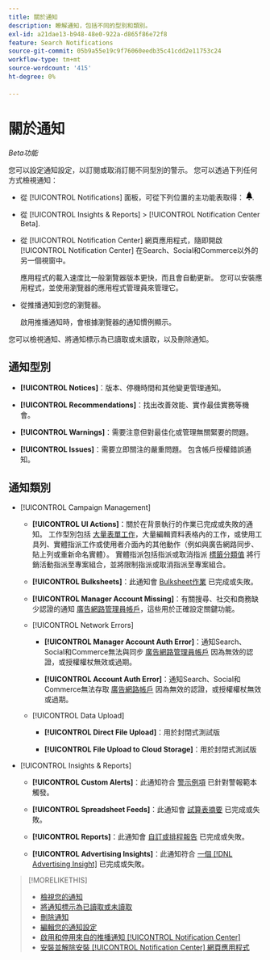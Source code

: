 ```yaml
---
title: 關於通知
description: 瞭解通知，包括不同的型別和類別。
exl-id: a21dae13-b948-48e0-922a-d865f86e72f8
feature: Search Notifications
source-git-commit: 05b9a55e19c9f76060eedb35c41cdd2e11753c24
workflow-type: tm+mt
source-wordcount: '415'
ht-degree: 0%

---
```


# 關於通知

*Beta功能*

您可以設定通知設定，以訂閱或取消訂閱不同型別的警示。 您可以透過下列任何方式檢視通知：

* 從 [!UICONTROL Notifications] 面板，可從下列位置的主功能表取得： ![通知](/help/search-social-commerce/assets/notifications-panel.png "通知").

* 從 [!UICONTROL Insights & Reports] > [!UICONTROL Notification Center Beta].

* 從 [!UICONTROL Notification Center] 網頁應用程式，隨即開啟 [!UICONTROL Notification Center] 在Search、Social和Commerce以外的另一個視窗中。

  應用程式的載入速度比一般瀏覽器版本更快，而且會自動更新。 您可以安裝應用程式，並使用瀏覽器的應用程式管理員來管理它。

* 從推播通知到您的瀏覽器。

  啟用推播通知時，會根據瀏覽器的通知慣例顯示。

您可以檢視通知、將通知標示為已讀取或未讀取，以及刪除通知。

## 通知型別

* **[!UICONTROL Notices]**：版本、停機時間和其他變更管理通知。

* **[!UICONTROL Recommendations]**：找出改善效能、實作最佳實務等機會。

* **[!UICONTROL Warnings]**：需要注意但對最佳化或管理無關緊要的問題。

* **[!UICONTROL Issues]**：需要立即關注的嚴重問題。 包含帳戶授權錯誤通知。

## 通知類別

* [!UICONTROL Campaign Management]

   * **[!UICONTROL UI Actions]**：關於在背景執行的作業已完成或失敗的通知。 工作型別包括 [大量表單工作](/help/search-social-commerce/campaign-management/bulksheets/bulksheet-about.md)，大量編輯資料表格內的工作，或使用工具列、實體指派工作或使用者介面內的其他動作（例如與廣告網路同步、貼上列或重新命名實體）。 實體指派包括指派或取消指派 [標籤分類值](/help/search-social-commerce/campaign-management/label-classifications/classification-about.md) 將行銷活動指派至專案組合，並將限制指派或取消指派至專案組合。<!--Link "constraint" to constraint-about.md if that file is ever public -->

   * **[!UICONTROL Bulksheets]**：此通知會 [Bulksheet作業](/help/search-social-commerce/campaign-management/bulksheets/bulksheet-about.md) 已完成或失敗。

   * **[!UICONTROL Manager Account Missing]**：有關搜尋、社交和商務缺少認證的通知 [廣告網路管理員帳戶](/help/search-social-commerce/admin/manager-accounts.md)，這些用於正確設定關鍵功能。

  <!--
  * [!UICONTROL Setup Errors]
  
    * **[!UICONTROL Adobe Analytics Tracking Setup Error]**: : Notifications that the [!UICONTROL Landing Page Suffix] value is incorrect, missing, or contains an incorrect [AMO ID template](/help/integrations/analytics/ids.md#amo-id-formats); or it's overridden at a lower level by an incorrect value.
    
    * **[!UICONTROL Manager Account Missing]**: Notifications that Search, Social, & Commerce is missing the credentials for an [ad network manager account](/help/search-social-commerce/admin/manager-accounts.md), which are for the correct setup of critical functions.
  -->

   * [!UICONTROL Network Errors]

      * **[!UICONTROL Manager Account Auth Error]**：通知Search、Social和Commerce無法與同步 [廣告網路管理員帳戶](/help/search-social-commerce/admin/manager-accounts.md) 因為無效的認證，或授權權杖無效或過期。

      * **[!UICONTROL Account Auth Error]**：通知Search、Social和Commerce無法存取 [廣告網路帳戶](/help/search-social-commerce/campaign-management/accounts/ad-network-account-about.md) 因為無效的認證，或授權權杖無效或過期。

   * [!UICONTROL Data Upload]

      * **[!UICONTROL Direct File Upload]**：用於封閉式測試版

      * **[!UICONTROL File Upload to Cloud Storage]**：用於封閉式測試版

<!--
* [!UICONTROL Optimization]
-->

* [!UICONTROL Insights & Reports]

   * **[!UICONTROL Custom Alerts]**：此通知符合 [警示例項](/help/search-social-commerce/alerts/alert-about.md) 已針對警報範本觸發。

   * **[!UICONTROL Spreadsheet Feeds]**：此通知會 [試算表摘要](/help/search-social-commerce/reports/automation/spreadsheet-feeds/spreadsheet-feed-about.md) 已完成或失敗。

   * **[!UICONTROL Reports]**：此通知會 [自訂或排程報告](/help/search-social-commerce/reports/report-about.md) 已完成或失敗。

   * **[!UICONTROL Advertising Insights]**：此通知符合 [一個 [!DNL Advertising Insight]](/help/search-social-commerce/advertising-insights/insight-about.md) 已完成或失敗。

<!--
* [!UICONTROL System]
-->

>[!MORELIKETHIS]
>
>* [檢視您的通知](notification-view.md)
>* [將通知標示為已讀取或未讀取](notification-mark-read-unread.md)
>* [刪除通知](notification-delete.md)
>* [編輯您的通知設定](notification-edit.md)
>* [啟用和停用來自的推播通知 [!UICONTROL Notification Center]](notifications-push-enable-disable.md)
>* [安裝並解除安裝 [!UICONTROL Notification Center] 網頁應用程式](notification-app-install-uninstall.md)
